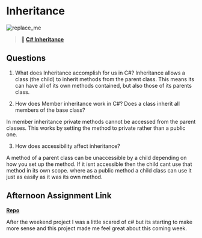 # Inheritance

![replace_me](https://codeworks.blob.core.windows.net/public/assets/img/illustrations/placeholder.svg)

> **📖 [C# Inheritance](https://codeworksacademy.com/fs-student-guide/resources/wk10/04-Inheritance)**

## Questions

1. What does Inheritance accomplish for us in C#?
Inheritance allows a class (the child) to  inherit methods from the parent class. This means its can have all of its own methods contained, but also those of its parents class. 

2. How does Member inheritance work in C#? Does a class inherit all members of the base class?

In member inheritance private methods cannot be accessed from the parent classes. This works by setting the method to private rather than a public one.

3. How does accessibility affect inheritance?

A method of a parent class can be unaccessible by a child depending on how you set up the method. If it isnt accessible then the child cant use that method in its own scope. where as a public method a child class can use it just as easily as it was its own method.



## Afternoon Assignment Link

**[Repo](https://github.com/TyHafen/WayFinder.git)**

After the weekend project I was a little scared of c# but its starting to make more sense and this project made me feel great about this coming week.
